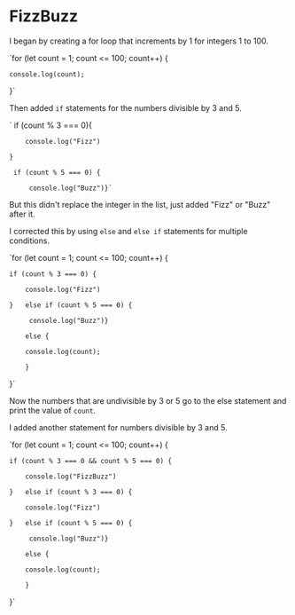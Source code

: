 # FizzBuzz

I began by creating a for loop that increments by 1 for integers 1 to 100.

`for (let count = 1; count <= 100; count++) {
	
	console.log(count);
	
  }`

Then added `if` statements for the numbers divisible by 3 and 5. 

`	if (count % 3 === 0){
	
		console.log("Fizz")
		
	}
	
	 if (count % 5 === 0) {
		 
		 console.log("Buzz")}`

But this didn't replace the integer in the list, just added "Fizz" or "Buzz" after it.

I corrected this by using `else` and `else if` statements for multiple conditions. 

`for (let count = 1; count <= 100; count++) {
	
	if (count % 3 === 0) {
		
		console.log("Fizz")
		
	}   else if (count % 5 === 0) {
		
		 console.log("Buzz")}
		 
        else {
			
        console.log(count);
		
        } 
		
  }`
  
Now the numbers that are undivisible by 3 or 5 go to the else statement and print the value of `count`.

I added another statement for numbers divisible by 3 and 5.

`for (let count = 1; count <= 100; count++) {
	
	if (count % 3 === 0 && count % 5 === 0) {
		
		console.log("FizzBuzz")
		
    }   else if (count % 3 === 0) {
		
		console.log("Fizz")
		
	}   else if (count % 5 === 0) {
		
		 console.log("Buzz")}
		 
        else {
			
        console.log(count);
		
        } 
		
  }`
  
  